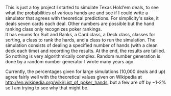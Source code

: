 This is just a toy project I started to simulate Texas Hold'em deals, to see what the probabilities of various hands are and see if I could write a simulator that agrees with theoretical predictions.  For simplicity's sake, it deals seven cards each deal.  Other numbers are possible but the hand ranking class only recognizes poker rankings.  
It has enums for Suit and Ranks, a Card class, a Deck class, classes for sorting, a class to rank the hards, and a class to run the simulation.  The simulation consists of dealing a specified number of hands (with a clean deck each time) and recording the results.  At the end, the results are tallied.  So nothing is very algorithmically complex.  Random number generation is done by a random number generator I wrote many years ago.

Currently, the percentages given for large simulations (10,000 deals and up) agree fairly well with the theoretical values given on Wikipedia at http://en.wikipedia.org/wiki/List_of_poker_hands, but a few are off by ~1-2% so I am trying to see why that might be.